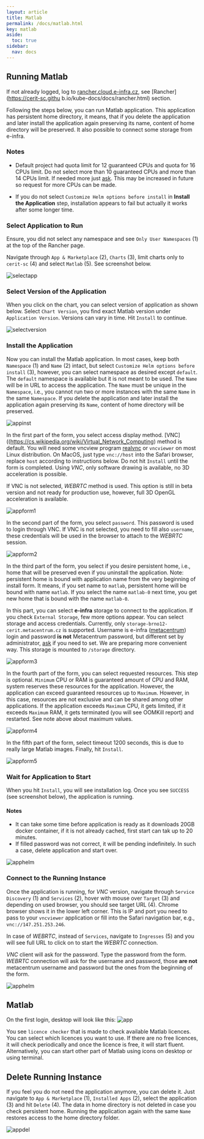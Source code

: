 ```yaml
---
layout: article
title: Matlab
permalink: /docs/matlab.html
key: matlab
aside:
  toc: true
sidebar:
  nav: docs
---
```


## Running Matlab

If not already logged, log to [rancher.cloud.e-infra.cz](https://rancher.cloud.e-infra.cz), see [Rancher](https://cerit-sc.githu
b.io/kube-docs/docs/rancher.html) section.

Following the steps below, you can run Matlab application. This application has persistent home directory, it means, that if you delete the application and later install the application again preserving its name, content of home directory will be preserved. It also possible to connect some storage from e-infra.

### Notes

* Default project had quota limit for 12 guaranteed CPUs and quota for 16 CPUs limit. Do not select more than 10 guaranteed CPUs and more than 14 CPUs limit. If needed more just [ask](mailto:k8s@ics.muni.cz). This may be increased in future so request for more CPUs can be made. 

* If you do not select `Customize Helm options before install` in **Install the Application** step, installation appears to fail but actually it works after some longer time.

### Select Application to Run

Ensure, you did not select any namespace and see `Only User Namespaces` (1) at the top of the Rancher page.

Navigate through `App & Marketplace` (2), `Charts` (3), limit charts only to `cerit-sc` (4) and select `Matlab` (5). See screenshot below.

![selectapp](matlab/selectapp.png)

### Select Version of the Application

When you click on the chart, you can select version of application as shown below. Select `Chart Version`, you find exact Matlab version under `Application Version`. Versions can vary in time. Hit `Install` to continue.

![selectversion](matlab/selectversion.png)

### Install the Application

Now you can install the Matlab application. In most cases, keep both `Namespace` (1) and `Name` (2) intact, but select `Customize Helm options before install` (3), however, you can select namespace as desired except `default`. The `default` namespace is available but it is not meant to be used. The `Name` will be in URL to access the application. The `Name` must be unique in the `Namespace`, i.e., you cannot run two or more instances with the same `Name` in the same `Namespace`. If you delete the application and later install the application again preserving its `Name`, content of home directory will be preserved. 

![appinst](matlab/appinst.png)

In the first part of the form, you select access display method. [VNC]((https://cs.wikipedia.org/wiki/Virtual_Network_Computing) method is default. You will need some vncview program [realvnc](https://www.realvnc.com/en/connect/download/viewer/) or `vncviewer` on most Linux distribution. On MacOS, just type `vnc://host` into the Safari browser, replace `host` according to instructions below. Do not hit `Install` until the form is completed. Using *VNC*, only software drawing is available, no 3D acceleration is possible.

If VNC is not selected, *WEBRTC* method is used. This option is still in beta version and not ready for production use, however, full 3D OpenGL acceleration is available.

![appform1](matlab/appform1.png)

In the second part of the form, you select `password`. This password is used to login through VNC. If VNC is not selected, you need to fill also `username`, these credentials will be used in the browser to attach to the *WEBRTC* session.

![appform2](matlab/appform2.png)

In the third part of the form, you select if you desire persistent home, i.e., home that will be preserved even if you uninstall the application. Note: persistent home is bound with application name from the very beginning of install form. It means, if you set name to `matlab`, persistent home will be bound with name `matlab`. If you select the name `matlab-0` next time, you get new home that is bound with the name `matlab-0`.

In this part, you can select **e-infra** storage to connect to the application. If you check `External Storage`, few more options appear. You can select storage and access credentials. Currently, only `storage-brno12-cerit.metacentrum.cz` is supported. Username is e-infra ([metacentrum](https://metavo.metacentrum.cz/)) login and password **is not** Metacentrum password, but different set by administrator, [ask](mailto:k8s@ics.muni.cz) if you need to set. We are preparing more convenient way. This storage is mounted to `/storage` directory.

![appform3](matlab/appform3.png)

In the fourth part  of the form, you can select requested resources. This step is optional. `Minimum` CPU or RAM is guaranteed amount of CPU and RAM, system reserves these resources for the application. However, the application can exceed guaranteed resources up to `Maximum`. However, in this case, resources are not exclusive and can be shared among other applications. If the application exceeds `Maximum` CPU, it gets limited, if it exceeds `Maximum` RAM, it gets terminated (you will see OOMKill report) and restarted. See note above about maximum values.

![appform4](matlab/appform4.png)

In the fifth part of the form, select timeout 1200 seconds, this is due to really large Matlab images. Finally, hit `Install`.

![appform5](matlab/appform5.png)

### Wait for Application to Start

When you hit `Install`, you will see installation log. Once you see `SUCCESS` (see screenshot below), the application is running. 

#### Notes

* It can take some time before application is ready as it downloads 20GB docker container, if it is not already cached, first start can tak up to 20 minutes.
* If filled password was not correct, it will be pending indefinitely. In such a case, delete application and start over.

![apphelm](matlab/apphelm.png)

### Connect to the Running Instance

Once the application is running, for *VNC* version, navigate through `Service Discovery` (1) and `Services` (2), hover with mouse over `Target` (3) and depending on used browser, you should see target URL (4). Chrome browser shows it in the lower left corner. This is IP and port you need to pass to your `vncviewer` application or fill into the Safari navigation bar, e.g., `vnc://147.251.253.246`.

In case of *WEBRTC*, instead of `Services`, navigate to `Ingresses` (5) and you will see full URL to click on to start the *WEBRTC* connection.

*VNC* client will ask for the password. Type the password from the form. *WEBRTC* connection will ask for the username and password, those **are not** metacentrum username and password but the ones from the beginning of the form.

![apphelm](matlab/appservice.png)

## Matlab

On the first login, desktop will look like this:
![app](matlab/app.png)

You see `licence checker` that is made to check available Matlab licences. You can select which licences you want to use. If there are no free licences, it will check periodically and once the licence is free, it will start fluent. Alternatively, you can start other part of Matlab using icons on desktop or using terminal.

## Delete Running Instance

If you feel you do not need the application anymore, you can delete it. Just navigate to `App & Marketplace` (1), `Installed Apps` (2), select the application (3) and hit `Delete` (4). The data in home directory is not deleted in case you check persistent home. Running the application again with the same `Name` restores access to the home directory folder.

![appdel](matlab/appdel.png)
